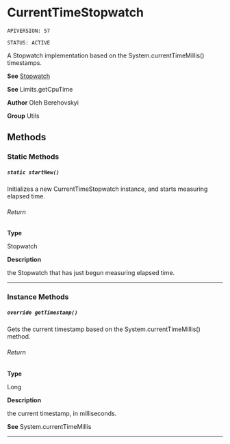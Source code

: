 # CurrentTimeStopwatch

`APIVERSION: 57`

`STATUS: ACTIVE`

A Stopwatch implementation based on the System.currentTimeMillis() timestamps.


**See** [Stopwatch](/docs/Utils/Stopwatch.md)


**See** Limits.getCpuTime


**Author** Oleh Berehovskyi


**Group** Utils

## Methods
### Static Methods
##### `static startNew()`

Initializes a new CurrentTimeStopwatch instance, and starts measuring elapsed time.

###### Return

**Type**

Stopwatch

**Description**

the Stopwatch that has just begun measuring elapsed time.

---
### Instance Methods
##### `override getTimestamp()`

Gets the current timestamp based on the System.currentTimeMillis() method.

###### Return

**Type**

Long

**Description**

the current timestamp, in milliseconds.


**See** System.currentTimeMillis

---
